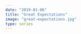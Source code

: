 ```yaml
---
date: "2019-01-06"
title: "Great Expectations"
image: "great-expectations.jpg"
type: series
---
```


